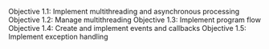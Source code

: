 Objective 1.1: Implement multithreading and asynchronous processing
Objective 1.2: Manage multithreading
Objective 1.3: Implement program flow
Objective 1.4: Create and implement events and callbacks
Objective 1.5: Implement exception handling